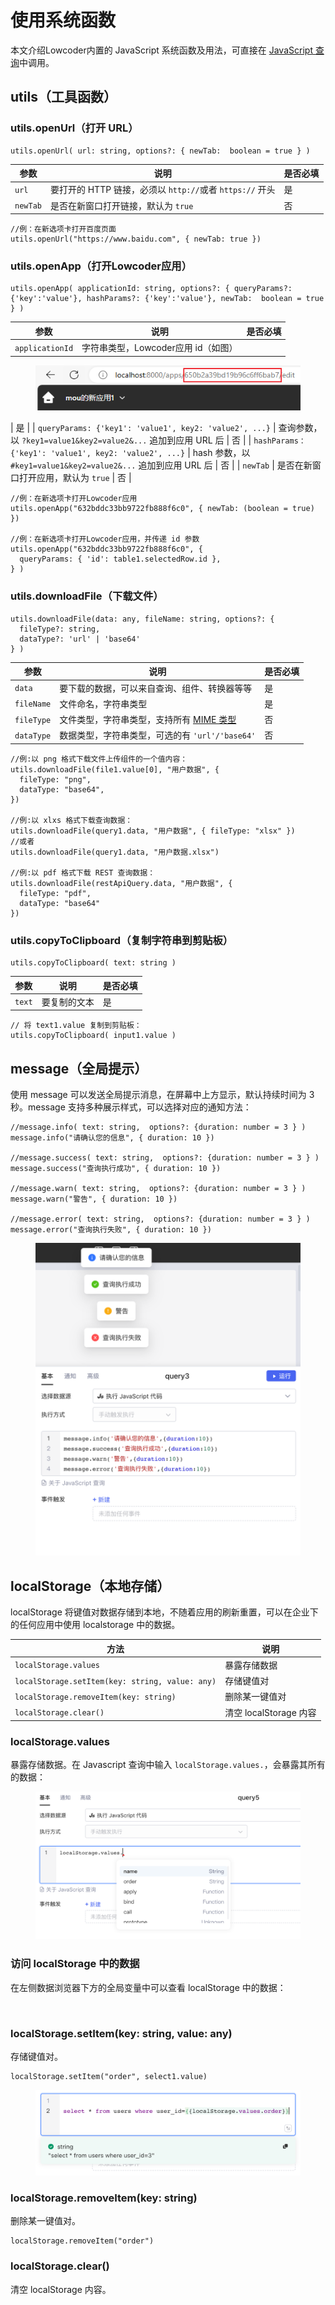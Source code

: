 # 使用系统函数
本文介绍Lowcoder内置的 JavaScript 系统函数及用法，可直接在 [JavaScript 查询](./javascript-query)中调用。

## utils（工具函数）

### utils.openUrl（打开 URL）

```
utils.openUrl( url: string, options?: { newTab:  boolean = true } )
```

| **参数** | **说明** | **是否必填** |
| --- | --- | --- |
| `url` | 要打开的 HTTP 链接，必须以 `http://`或者 `https://` 开头 | 是 |
| `newTab` | 是否在新窗口打开链接，默认为 `true` | 否 |

```
//例：在新选项卡打开百度页面
utils.openUrl("https://www.baidu.com", { newTab: true })
```

### utils.openApp（打开Lowcoder应用）

```
utils.openApp( applicationId: string, options?: { queryParams?: {'key':'value'}, hashParams?: {'key':'value'}, newTab:  boolean = true } )
```

| **参数** | **说明** | **是否必填** |
| --- | --- | --- |
| `applicationId` | 字符串类型，Lowcoder应用 id（如图）
<figure><img src="../assets/b1.png" alt=""><figcaption></figcaption></figure>

 | 是 |
| `queryParams: {'key1': 'value1', key2: 'value2', ...}` | 查询参数，以 `?key1=value1&key2=value2&...` 追加到应用 URL 后 | 否 |
| `hashParams：{'key1': 'value1', key2: 'value2', ...}` | hash 参数，以 `#key1=value1&key2=value2&...` 追加到应用 URL 后 | 否 |
| `newTab` | 是否在新窗口打开应用，默认为 `true` | 否 |

```
//例：在新选项卡打开Lowcoder应用
utils.openApp("632bddc33bb9722fb888f6c0", { newTab: (boolean = true) })

//例：在新选项卡打开Lowcoder应用，并传递 id 参数
utils.openApp("632bddc33bb9722fb888f6c0", {
  queryParams: { 'id': table1.selectedRow.id },
} )
```

### utils.downloadFile（下载文件）

```
utils.downloadFile(data: any, fileName: string, options?: {
  fileType?: string, 
  dataType?: 'url' | 'base64'
} )
```

| **参数** | **说明** | **是否必填** |
| --- | --- | --- |
| `data` | 要下载的数据，可以来自查询、组件、转换器等等 | 是 |
| `fileName` | 文件命名，字符串类型 | 是 |
| `fileType` | 文件类型，字符串类型，支持所有 [MIME 类型](https://developer.mozilla.org/zh-CN/docs/Web/HTTP/Basics_of_HTTP/MIME_types/Common_types) | 否 |
| `dataType` | 数据类型，字符串类型，可选的有 `'url'/'base64'` | 否 |

```
//例:以 png 格式下载文件上传组件的一个值内容：
utils.downloadFile(file1.value[0], "用户数据", {
  fileType: "png",
  dataType: "base64",
})

//例:以 xlxs 格式下载查询数据：
utils.downloadFile(query1.data, "用户数据", { fileType: "xlsx" })
//或者
utils.downloadFile(query1.data, "用户数据.xlsx")

//例:以 pdf 格式下载 REST 查询数据：
utils.downloadFile(restApiQuery.data, "用户数据", {
  fileType: "pdf",
  dataType: "base64"
})
```

### utils.copyToClipboard（复制字符串到剪贴板）

```
utils.copyToClipboard( text: string )
```

| **参数** | **说明** | **是否必填** |
| --- | --- | --- |
| `text` | 要复制的文本 | 是 |

```
// 将 text1.value 复制到剪贴板：
utils.copyToClipboard( input1.value )
```

## message（全局提示）

使用 message 可以发送全局提示消息，在屏幕中上方显示，默认持续时间为 3 秒。message 支持多种展示样式，可以选择对应的通知方法：

```
//message.info( text: string,  options?: {duration: number = 3 } )
message.info("请确认您的信息", { duration: 10 })

//message.success( text: string,  options?: {duration: number = 3 } )
message.success("查询执行成功", { duration: 10 })

//message.warn( text: string,  options?: {duration: number = 3 } )
message.warn("警告", { duration: 10 })

//message.error( text: string,  options?: {duration: number = 3 } )
message.error("查询执行失败", { duration: 10 })
```

<figure><img src="../assets/b2.png" alt=""><figcaption></figcaption></figure>

## localStorage（本地存储）

localStorage 将键值对数据存储到本地，不随着应用的刷新重置，可以在企业下的任何应用中使用 localstorage 中的数据。

| **方法** | **说明** |
| --- | --- |
| `localStorage.values` | 暴露存储数据 |
| `localStorage.setItem(key: string, value: any)` | 存储键值对 |
| `localStorage.removeItem(key: string)` | 删除某一键值对 |
| `localStorage.clear()` | 清空 localStorage 内容 |

### localStorage.values

暴露存储数据。在 Javascript 查询中输入 `localStorage.values.`，会暴露其所有的数据：

<figure><img src="../assets/b3.png" alt=""><figcaption></figcaption></figure>

### 访问 localStorage 中的数据

在左侧数据浏览器下方的全局变量中可以查看 localStorage 中的数据：

<figure><img src="../assets/localstorage.png" alt=""><figcaption></figcaption></figure>

### localStorage.setItem(key: string, value: any)

存储键值对。

```
localStorage.setItem("order", select1.value)
```

<figure><img src="../assets/b4.png" alt=""><figcaption></figcaption></figure>

### localStorage.removeItem(key: string)

删除某一键值对。

```
localStorage.removeItem("order")
```

### localStorage.clear()

清空 localStorage 内容。